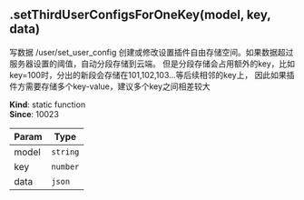 <a name="module_miot/service/storage.setThirdUserConfigsForOneKey"></a>

## .setThirdUserConfigsForOneKey(model, key, data)
写数据 /user/set_user_config
创建或修改设置插件自由存储空间。如果数据超过服务器设置的阈值，自动分段存储到云端。
但是分段存储会占用额外的key，比如key=100时，分出的新段会存储在101,102,103...等后续相邻的key上，
因此如果插件方需要存储多个key-value，建议多个key之间相差较大

**Kind**: static function  
**Since**: 10023  

| Param | Type |
| --- | --- |
| model | <code>string</code> | 
| key | <code>number</code> | 
| data | <code>json</code> | 

